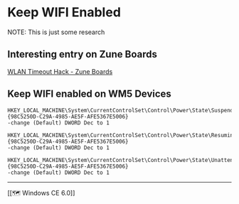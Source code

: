 # Keep WIFI Enabled
NOTE: This is just some research


## Interesting entry on Zune Boards
[WLAN Timeout Hack - Zune Boards](https://web.archive.org/web/20170511111746/http://zuneboards.com/forums/showthread.php?t=57096)

## Keep WIFI enabled on WM5 Devices
```
HKEY_LOCAL_MACHINE\System\CurrentControlSet\Control\Power\State\Suspend\{98C5250D-C29A-4985-AE5F-AFE5367E5006}  
-change (Default) DWORD Dec to 1  
  
HKEY_LOCAL_MACHINE\System\CurrentControlSet\Control\Power\State\Resuming\{98C5250D-C29A-4985-AE5F-AFE5367E5006}  
-change (Default) DWORD Dec to 1  
  
HKEY_LOCAL_MACHINE\System\CurrentControlSet\Control\Power\State\Unattended\{98C5250D-C29A-4985-AE5F-AFE5367E5006}  
-change (Default) DWORD Dec to 1
```


---
[[🗺️ Windows CE 6.0]]
